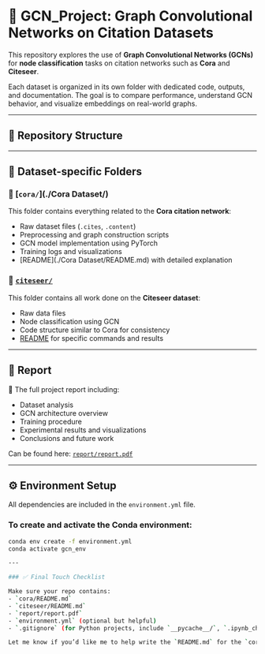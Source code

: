 # 📘 GCN_Project: Graph Convolutional Networks on Citation Datasets

This repository explores the use of **Graph Convolutional Networks (GCNs)** for **node classification** tasks on citation networks such as **Cora** and **Citeseer**.

Each dataset is organized in its own folder with dedicated code, outputs, and documentation. The goal is to compare performance, understand GCN behavior, and visualize embeddings on real-world graphs.

---

## 📂 Repository Structure


---

## 📁 Dataset-specific Folders

### 🔷 [`cora/`](./Cora Dataset/)
This folder contains everything related to the **Cora citation network**:
- Raw dataset files (`.cites`, `.content`)
- Preprocessing and graph construction scripts
- GCN model implementation using PyTorch
- Training logs and visualizations
- [README](./Cora Dataset/README.md) with detailed explanation

### 🔶 [`citeseer/`](./citeseer/)
This folder contains all work done on the **Citeseer dataset**:
- Raw data files
- Node classification using GCN
- Code structure similar to Cora for consistency
- [README](./citeseer/README.md) for specific commands and results

---

## 📑 Report

📄 The full project report including:
- Dataset analysis  
- GCN architecture overview  
- Training procedure  
- Experimental results and visualizations  
- Conclusions and future work  

Can be found here: [`report/report.pdf`](./report/report.pdf)

---

## ⚙️ Environment Setup

All dependencies are included in the `environment.yml` file.

### To create and activate the Conda environment:
```bash
conda env create -f environment.yml
conda activate gcn_env

---

### ✅ Final Touch Checklist

Make sure your repo contains:
- `cora/README.md`
- `citeseer/README.md`
- `report/report.pdf`
- `environment.yml` (optional but helpful)
- `.gitignore` (for Python projects, include `__pycache__/`, `.ipynb_checkpoints/`, etc.)

Let me know if you’d like me to help write the `README.md` for the `cora/` or `citeseer/` folders too!
